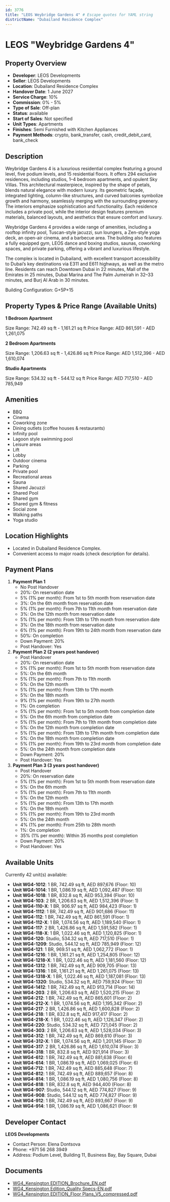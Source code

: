 ```yaml
---
id: 3776
title: "LEOS Weybridge Gardens 4" # Escape quotes for YAML string
districtName: "Dubailand Residence Complex"
---
```


# LEOS "Weybridge Gardens 4"

## Property Overview
- **Developer**: LEOS Developments
- **Seller**: LEOS Developments
- **Location**: Dubailand Residence Complex
- **Handover Date**: 1 June 2027
- **Service Charge**: 10%
- **Commission**: 0% - 5%
- **Type of Sale**: Off-plan
- **Status**: available
- **Start of Sales**: Not specified
- **Unit Types**: Apartments
- **Finishes**: Semi Furnished with Kitchen Appliances
- **Payment Methods**: crypto, bank_transfer, cash, credit_debit_card, bank_check

## Description
Weybridge Gardens 4 is a luxurious residential complex featuring a ground level, five podium levels, and 15 residential floors. It offers 294 exclusive residences, including studios, 1–4 bedroom apartments, and opulent Sky Villas. This architectural masterpiece, inspired by the shape of petals, blends natural elegance with modern luxury. Its geometric façade, integrated lighting, column-like structures, and curved balconies symbolize growth and harmony, seamlessly merging with the surrounding greenery. The interiors emphasize sophistication and functionality. Each residence includes a private pool, while the interior design features premium materials, balanced layouts, and aesthetics that ensure comfort and luxury.

Weybridge Gardens 4 provides a wide range of amenities, including a rooftop infinity pool, Tuscan-style jacuzzi, sun loungers, a Zen-style yoga deck, an open-air cinema, and a barbecue area. The building also features a fully equipped gym, LEOS dance and boxing studios, saunas, coworking spaces, and private parking, offering a vibrant and luxurious lifestyle.

The complex is located in Dubailand, with excellent transport accessibility to Dubai’s key destinations via E311 and E611 highways, as well as the metro line. Residents can reach Downtown Dubai in 22 minutes, Mall of the Emirates in 25 minutes, Dubai Marina and The Palm Jumeirah in 32–33 minutes, and Burj Al Arab in 30 minutes.

Building Configuration: G+5P+15

## Property Types & Price Range (Available Units)
**1 Bedroom Apartment**

Size Range: 742.49 sq ft - 1,161.21 sq ft
Price Range: AED 861,591 - AED 1,261,075

**2 Bedroom Apartments**

Size Range: 1,206.63 sq ft - 1,426.86 sq ft
Price Range: AED 1,512,396 - AED 1,610,074

**Studio Apartments**

Size Range: 534.32 sq ft - 544.12 sq ft
Price Range: AED 717,510 - AED 785,949

## Amenities
- BBQ
- Cinema
- Coworking zone
- Dining outlets  (coffee houses & restaurants)
- Infinity pool
- Lagoon style swimming pool
- Leisure areas
- Lift
- Lobby
- Outdoor cinema
- Parking
- Private pool
- Recreational areas
- Sauna
- Shared Jacuzzi
- Shared Pool
- Shared gym
- Shared gym & fitness
- Social zone
- Walking paths
- Yoga studio

## Location Highlights
- Located in Dubailand Residence Complex.
- Convenient access to major roads (check description for details).

## Payment Plans
1. **Payment Plan 1**
   - No Post Handover
   - 20%: On reservation date
   - 5% (1% per month): From 1st to 5th month from reservation date
   - 3%: On the 6th month from reservation date
   - 5% (1% per month): From 7th to 11th month from reservation date
   - 3%: On the 12th month from reservation date
   - 5% (1% per month): From 13th to 17th month from reservation date
   - 3%: On the 18th month from reservation date
   - 6% (1% per month): From 19th to 24th month from reservation date
   - 50%: On completion
   - Down Payment: 20%
   - Post Handover: Yes
2. **Payment Plan 2 (2 years post handover)**
   - Post Handover
   - 20%: On reservation date
   - 5% (1% per month): From 1st to 5th month from reservation date
   - 5%: On the 6th month
   - 5% (1% per month): From 7th to 11th month
   - 5%: On the 12th month
   - 5% (1% per month): From 13th to 17th month
   - 5%: On the 18th month
   - 9% (1% per month): From 19th to 27th month
   - 1%: On completion
   - 5% (1% per month): From 1st to 5th month from completion date
   - 5%: On the 6th month from completion date
   - 5% (1% per month): From 7th to 11th month from completion date
   - 5%: On the 12th month from completion date
   - 5% (1% per month): From 13th to 17th month from completion date
   - 5%: On the 18th month from completion date
   - 5% (1% per month): From 19th to 23rd month from completion date
   - 5%: On the 24th month from completion date
   - Down Payment: 20%
   - Post Handover: Yes
3. **Payment Plan 3 (3 years post handover)**
   - Post Handover
   - 20%: On reservation date
   - 5% (1% per month): From 1st to 5th month from reservation date
   - 5%: On the 6th month
   - 5% (1% per month): From 7th to 11th month
   - 5%: On the 12th month
   - 5% (1% per month): From 13th to 17th month
   - 5%: On the 18th month
   - 5% (1% per month): From 19th to 23rd month
   - 5%: On the 24th month
   - 4% (1% per month): From 25th to 28th month
   - 1%: On completion
   - 35% (1% per month): Within 35 months post completion
   - Down Payment: 20%
   - Post Handover: Yes

## Available Units
Currently 42 unit(s) available:
- **Unit WG4-1012**: 1 BR, 742.49 sq ft, AED 897,676 (Floor: 10)
- **Unit WG4-1014**: 1 BR, 1,086.19 sq ft, AED 1,092,487 (Floor: 10)
- **Unit WG4-1018**: 1 BR, 832.8 sq ft, AED 953,394 (Floor: 10)
- **Unit WG4-103**: 2 BR, 1,206.63 sq ft, AED 1,512,396 (Floor: 1)
- **Unit WG4-110-X**: 1 BR, 906.97 sq ft, AED 984,423 (Floor: 1)
- **Unit WG4-1112**: 1 BR, 742.49 sq ft, AED 901,686 (Floor: 11)
- **Unit WG4-112**: 1 BR, 742.49 sq ft, AED 861,591 (Floor: 1)
- **Unit WG4-112-X**: 1 BR, 1,074.56 sq ft, AED 1,189,540 (Floor: 1)
- **Unit WG4-117**: 2 BR, 1,426.86 sq ft, AED 1,591,582 (Floor: 1)
- **Unit WG4-118-X**: 1 BR, 1,022.46 sq ft, AED 1,120,825 (Floor: 1)
- **Unit WG4-120**: Studio, 534.32 sq ft, AED 717,510 (Floor: 1)
- **Unit WG4-1209**: Studio, 544.12 sq ft, AED 785,949 (Floor: 12)
- **Unit WG4-121**: 1 BR, 969.51 sq ft, AED 1,062,772 (Floor: 1)
- **Unit WG4-1216**: 1 BR, 1,161.21 sq ft, AED 1,254,805 (Floor: 12)
- **Unit WG4-1218-X**: 1 BR, 1,022.46 sq ft, AED 1,181,560 (Floor: 12)
- **Unit WG4-1312**: 1 BR, 742.49 sq ft, AED 909,705 (Floor: 13)
- **Unit WG4-1316**: 1 BR, 1,161.21 sq ft, AED 1,261,075 (Floor: 13)
- **Unit WG4-1318-X**: 1 BR, 1,022.46 sq ft, AED 1,187,081 (Floor: 13)
- **Unit WG4-1320**: Studio, 534.32 sq ft, AED 759,924 (Floor: 13)
- **Unit WG4-1412**: 1 BR, 742.49 sq ft, AED 913,714 (Floor: 14)
- **Unit WG4-203**: 2 BR, 1,206.63 sq ft, AED 1,520,215 (Floor: 2)
- **Unit WG4-212**: 1 BR, 742.49 sq ft, AED 865,601 (Floor: 2)
- **Unit WG4-212-X**: 1 BR, 1,074.56 sq ft, AED 1,195,342 (Floor: 2)
- **Unit WG4-217**: 2 BR, 1,426.86 sq ft, AED 1,600,828 (Floor: 2)
- **Unit WG4-218**: 1 BR, 832.8 sq ft, AED 917,417 (Floor: 2)
- **Unit WG4-218-X**: 1 BR, 1,022.46 sq ft, AED 1,126,347 (Floor: 2)
- **Unit WG4-220**: Studio, 534.32 sq ft, AED 721,045 (Floor: 2)
- **Unit WG4-303**: 2 BR, 1,206.63 sq ft, AED 1,528,034 (Floor: 3)
- **Unit WG4-312**: 1 BR, 742.49 sq ft, AED 869,610 (Floor: 3)
- **Unit WG4-312-X**: 1 BR, 1,074.56 sq ft, AED 1,201,145 (Floor: 3)
- **Unit WG4-317**: 2 BR, 1,426.86 sq ft, AED 1,610,074 (Floor: 3)
- **Unit WG4-318**: 1 BR, 832.8 sq ft, AED 921,914 (Floor: 3)
- **Unit WG4-612**: 1 BR, 742.49 sq ft, AED 881,638 (Floor: 6)
- **Unit WG4-614**: 1 BR, 1,086.19 sq ft, AED 1,069,025 (Floor: 6)
- **Unit WG4-712**: 1 BR, 742.49 sq ft, AED 885,648 (Floor: 7)
- **Unit WG4-812**: 1 BR, 742.49 sq ft, AED 889,657 (Floor: 8)
- **Unit WG4-814**: 1 BR, 1,086.19 sq ft, AED 1,080,756 (Floor: 8)
- **Unit WG4-818**: 1 BR, 832.8 sq ft, AED 944,400 (Floor: 8)
- **Unit WG4-907**: Studio, 544.12 sq ft, AED 774,827 (Floor: 9)
- **Unit WG4-908**: Studio, 544.12 sq ft, AED 774,827 (Floor: 9)
- **Unit WG4-912**: 1 BR, 742.49 sq ft, AED 893,667 (Floor: 9)
- **Unit WG4-914**: 1 BR, 1,086.19 sq ft, AED 1,086,621 (Floor: 9)

## Developer Contact
**LEOS Developments**
- Contact Person: Elena Dontsova
- Phone: +971 56 268 3949
- Address: Podium Level, Building 11, Business Bay, Bay Square, Dubai

## Documents
- [WG4_Kensington EDITION_Brochure_EN.pdf](https://cdn.geniemap.net/2025/01/23/8S38iSB3ixYkGTEcWhRg8hngzUe4hT1Y1QKGcqH7.pdf)
- [WG4_Kensington Edition_Quality Specs-EN.pdf](https://cdn.geniemap.net/2025/01/23/BvDgKdnQkuSbqzhHi7pnkGQfTByhElg3C0SrYoZr.pdf)
- [WG4_Kensington EDITION_Floor Plans_V5_compressed.pdf](https://cdn.geniemap.net/2025/03/27/K40xvaUf6SI35r8QhtCJmeGNl3wiK92ZibIV4DaS.pdf)
